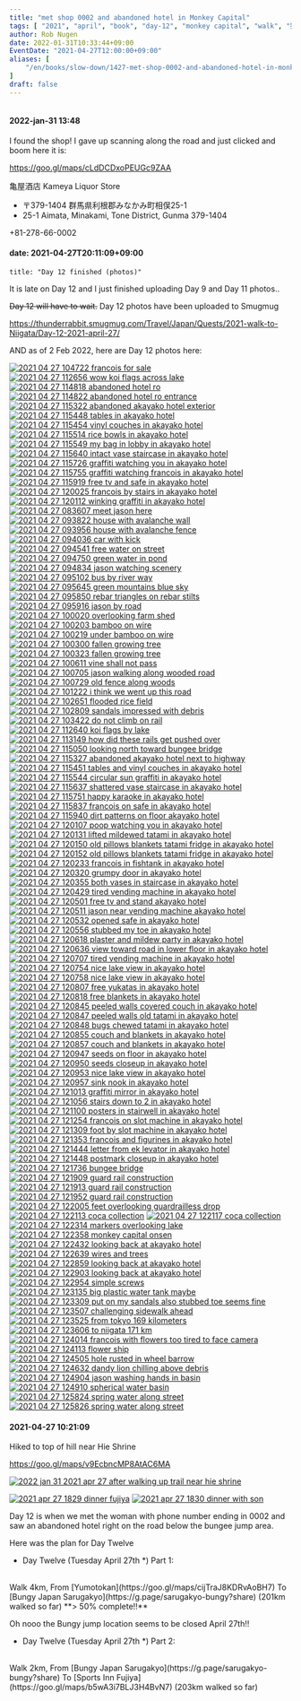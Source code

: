 ```yaml
---
title: "met shop 0002 and abandoned hotel in Monkey Capital"
tags: [ "2021", "april", "book", "day-12", "monkey capital", "walk", "猿ケ京" ]
author: Rob Nugen
date: 2022-01-31T10:33:44+09:00
EventDate: "2021-04-27T12:00:00+09:00"
aliases: [
    "/en/books/slow-down/1427-met-shop-0002-and-abandoned-hotel-in-monkey-capital",
]
draft: false
---
```


<img
src="https://b.robnugen.com/quests/walk-to-niigata/2021/en_route/day-12/2021_apr_27_kameya_0002_lost_her_name_as_of_2022_jan_31.jpg"
alt=""
class="title" />

#### 2022-jan-31 13:48

I found the shop!  I gave up scanning along the road and just clicked and boom here it is:

https://goo.gl/maps/cLdDCDxoPEUGc9ZAA

亀屋酒店
Kameya Liquor Store

* 〒379-1404 群馬県利根郡みなかみ町相俣25-1
* 25-1 Aimata, Minakami, Tone District, Gunma 379-1404

+81-278-66-0002

#### date: 2021-04-27T20:11:09+09:00

    title: "Day 12 finished (photos)"

It is late on Day 12 and I just finished uploading Day 9 and Day 11 photos..

~~Day 12 will have to wait.~~  Day 12 photos have been uploaded to Smugmug

https://thunderrabbit.smugmug.com/Travel/Japan/Quests/2021-walk-to-Niigata/Day-12-2021-april-27/

AND as of 2 Feb 2022, here are Day 12 photos here:

[![2021 04 27 104722 francois for sale](//b.robnugen.com/quests/walk-to-niigata/2021/en_route/day-12/thumbs/2021_04_27_104722_francois_for_sale.jpg)](//b.robnugen.com/quests/walk-to-niigata/2021/en_route/day-12/2021_04_27_104722_francois_for_sale.jpg)
[![2021 04 27 112656 wow koi flags across lake](//b.robnugen.com/quests/walk-to-niigata/2021/en_route/day-12/thumbs/2021_04_27_112656_wow_koi_flags_across_lake.jpg)](//b.robnugen.com/quests/walk-to-niigata/2021/en_route/day-12/2021_04_27_112656_wow_koi_flags_across_lake.jpg)
[![2021 04 27 114818 abandoned hotel ro](//b.robnugen.com/quests/walk-to-niigata/2021/en_route/day-12/thumbs/2021_04_27_114818_abandoned_hotel_ro.jpg)](//b.robnugen.com/quests/walk-to-niigata/2021/en_route/day-12/2021_04_27_114818_abandoned_hotel_ro.jpg)
[![2021 04 27 114822 abandoned hotel ro entrance](//b.robnugen.com/quests/walk-to-niigata/2021/en_route/day-12/thumbs/2021_04_27_114822_abandoned_hotel_ro_entrance.jpg)](//b.robnugen.com/quests/walk-to-niigata/2021/en_route/day-12/2021_04_27_114822_abandoned_hotel_ro_entrance.jpg)
[![2021 04 27 115322 abandoned akayako hotel exterior](//b.robnugen.com/quests/walk-to-niigata/2021/en_route/day-12/thumbs/2021_04_27_115322_abandoned_akayako_hotel_exterior.jpg)](//b.robnugen.com/quests/walk-to-niigata/2021/en_route/day-12/2021_04_27_115322_abandoned_akayako_hotel_exterior.jpg)
[![2021 04 27 115448 tables in akayako hotel](//b.robnugen.com/quests/walk-to-niigata/2021/en_route/day-12/thumbs/2021_04_27_115448_tables_in_akayako_hotel.jpg)](//b.robnugen.com/quests/walk-to-niigata/2021/en_route/day-12/2021_04_27_115448_tables_in_akayako_hotel.jpg)
[![2021 04 27 115454 vinyl couches in akayako hotel](//b.robnugen.com/quests/walk-to-niigata/2021/en_route/day-12/thumbs/2021_04_27_115454_vinyl_couches_in_akayako_hotel.jpg)](//b.robnugen.com/quests/walk-to-niigata/2021/en_route/day-12/2021_04_27_115454_vinyl_couches_in_akayako_hotel.jpg)
[![2021 04 27 115514 rice bowls in akayako hotel](//b.robnugen.com/quests/walk-to-niigata/2021/en_route/day-12/thumbs/2021_04_27_115514_rice_bowls_in_akayako_hotel.jpg)](//b.robnugen.com/quests/walk-to-niigata/2021/en_route/day-12/2021_04_27_115514_rice_bowls_in_akayako_hotel.jpg)
[![2021 04 27 115549 my bag in lobby in akayako hotel](//b.robnugen.com/quests/walk-to-niigata/2021/en_route/day-12/thumbs/2021_04_27_115549_my_bag_in_lobby_in_akayako_hotel.jpg)](//b.robnugen.com/quests/walk-to-niigata/2021/en_route/day-12/2021_04_27_115549_my_bag_in_lobby_in_akayako_hotel.jpg)
[![2021 04 27 115640 intact vase staircase in akayako hotel](//b.robnugen.com/quests/walk-to-niigata/2021/en_route/day-12/thumbs/2021_04_27_115640_intact_vase_staircase_in_akayako_hotel.jpg)](//b.robnugen.com/quests/walk-to-niigata/2021/en_route/day-12/2021_04_27_115640_intact_vase_staircase_in_akayako_hotel.jpg)
[![2021 04 27 115726 graffiti watching you in akayako hotel](//b.robnugen.com/quests/walk-to-niigata/2021/en_route/day-12/thumbs/2021_04_27_115726_graffiti_watching_you_in_akayako_hotel.jpg)](//b.robnugen.com/quests/walk-to-niigata/2021/en_route/day-12/2021_04_27_115726_graffiti_watching_you_in_akayako_hotel.jpg)
[![2021 04 27 115755 graffiti watching francois in akayako hotel](//b.robnugen.com/quests/walk-to-niigata/2021/en_route/day-12/thumbs/2021_04_27_115755_graffiti_watching_francois_in_akayako_hotel.jpg)](//b.robnugen.com/quests/walk-to-niigata/2021/en_route/day-12/2021_04_27_115755_graffiti_watching_francois_in_akayako_hotel.jpg)
[![2021 04 27 115919 free tv and safe in akayako hotel](//b.robnugen.com/quests/walk-to-niigata/2021/en_route/day-12/thumbs/2021_04_27_115919_free_tv_and_safe_in_akayako_hotel.jpg)](//b.robnugen.com/quests/walk-to-niigata/2021/en_route/day-12/2021_04_27_115919_free_tv_and_safe_in_akayako_hotel.jpg)
[![2021 04 27 120025 francois by stairs in akayako hotel](//b.robnugen.com/quests/walk-to-niigata/2021/en_route/day-12/thumbs/2021_04_27_120025_francois_by_stairs_in_akayako_hotel.jpg)](//b.robnugen.com/quests/walk-to-niigata/2021/en_route/day-12/2021_04_27_120025_francois_by_stairs_in_akayako_hotel.jpg)
[![2021 04 27 120112 winking graffiti in akayako hotel](//b.robnugen.com/quests/walk-to-niigata/2021/en_route/day-12/thumbs/2021_04_27_120112_winking_graffiti_in_akayako_hotel.jpg)](//b.robnugen.com/quests/walk-to-niigata/2021/en_route/day-12/2021_04_27_120112_winking_graffiti_in_akayako_hotel.jpg)
[![2021 04 27 083607 meet jason here](//b.robnugen.com/quests/walk-to-niigata/2021/en_route/day-12/thumbs/2021_04_27_083607_meet_jason_here.jpg)](//b.robnugen.com/quests/walk-to-niigata/2021/en_route/day-12/2021_04_27_083607_meet_jason_here.jpg)
[![2021 04 27 093822 house with avalanche wall](//b.robnugen.com/quests/walk-to-niigata/2021/en_route/day-12/thumbs/2021_04_27_093822_house_with_avalanche_wall.jpg)](//b.robnugen.com/quests/walk-to-niigata/2021/en_route/day-12/2021_04_27_093822_house_with_avalanche_wall.jpg)
[![2021 04 27 093956 house with avalanche fence](//b.robnugen.com/quests/walk-to-niigata/2021/en_route/day-12/thumbs/2021_04_27_093956_house_with_avalanche_fence.jpg)](//b.robnugen.com/quests/walk-to-niigata/2021/en_route/day-12/2021_04_27_093956_house_with_avalanche_fence.jpg)
[![2021 04 27 094036 car with kick](//b.robnugen.com/quests/walk-to-niigata/2021/en_route/day-12/thumbs/2021_04_27_094036_car_with_kick.jpg)](//b.robnugen.com/quests/walk-to-niigata/2021/en_route/day-12/2021_04_27_094036_car_with_kick.jpg)
[![2021 04 27 094541 free water on street](//b.robnugen.com/quests/walk-to-niigata/2021/en_route/day-12/thumbs/2021_04_27_094541_free_water_on_street.jpg)](//b.robnugen.com/quests/walk-to-niigata/2021/en_route/day-12/2021_04_27_094541_free_water_on_street.jpg)
[![2021 04 27 094750 green water in pond](//b.robnugen.com/quests/walk-to-niigata/2021/en_route/day-12/thumbs/2021_04_27_094750_green_water_in_pond.jpg)](//b.robnugen.com/quests/walk-to-niigata/2021/en_route/day-12/2021_04_27_094750_green_water_in_pond.jpg)
[![2021 04 27 094834 jason watching scenery](//b.robnugen.com/quests/walk-to-niigata/2021/en_route/day-12/thumbs/2021_04_27_094834_jason_watching_scenery.jpg)](//b.robnugen.com/quests/walk-to-niigata/2021/en_route/day-12/2021_04_27_094834_jason_watching_scenery.jpg)
[![2021 04 27 095102 bus by river way](//b.robnugen.com/quests/walk-to-niigata/2021/en_route/day-12/thumbs/2021_04_27_095102_bus_by_river_way.jpg)](//b.robnugen.com/quests/walk-to-niigata/2021/en_route/day-12/2021_04_27_095102_bus_by_river_way.jpg)
[![2021 04 27 095645 green mountains blue sky](//b.robnugen.com/quests/walk-to-niigata/2021/en_route/day-12/thumbs/2021_04_27_095645_green_mountains_blue_sky.jpg)](//b.robnugen.com/quests/walk-to-niigata/2021/en_route/day-12/2021_04_27_095645_green_mountains_blue_sky.jpg)
[![2021 04 27 095850 rebar triangles on rebar stilts](//b.robnugen.com/quests/walk-to-niigata/2021/en_route/day-12/thumbs/2021_04_27_095850_rebar_triangles_on_rebar_stilts.jpg)](//b.robnugen.com/quests/walk-to-niigata/2021/en_route/day-12/2021_04_27_095850_rebar_triangles_on_rebar_stilts.jpg)
[![2021 04 27 095916 jason by road](//b.robnugen.com/quests/walk-to-niigata/2021/en_route/day-12/thumbs/2021_04_27_095916_jason_by_road.jpg)](//b.robnugen.com/quests/walk-to-niigata/2021/en_route/day-12/2021_04_27_095916_jason_by_road.jpg)
[![2021 04 27 100020 overlooking farm shed](//b.robnugen.com/quests/walk-to-niigata/2021/en_route/day-12/thumbs/2021_04_27_100020_overlooking_farm_shed.jpg)](//b.robnugen.com/quests/walk-to-niigata/2021/en_route/day-12/2021_04_27_100020_overlooking_farm_shed.jpg)
[![2021 04 27 100203 bamboo on wire](//b.robnugen.com/quests/walk-to-niigata/2021/en_route/day-12/thumbs/2021_04_27_100203_bamboo_on_wire.jpg)](//b.robnugen.com/quests/walk-to-niigata/2021/en_route/day-12/2021_04_27_100203_bamboo_on_wire.jpg)
[![2021 04 27 100219 under bamboo on wire](//b.robnugen.com/quests/walk-to-niigata/2021/en_route/day-12/thumbs/2021_04_27_100219_under_bamboo_on_wire.jpg)](//b.robnugen.com/quests/walk-to-niigata/2021/en_route/day-12/2021_04_27_100219_under_bamboo_on_wire.jpg)
[![2021 04 27 100300 fallen growing tree](//b.robnugen.com/quests/walk-to-niigata/2021/en_route/day-12/thumbs/2021_04_27_100300_fallen_growing_tree.jpg)](//b.robnugen.com/quests/walk-to-niigata/2021/en_route/day-12/2021_04_27_100300_fallen_growing_tree.jpg)
[![2021 04 27 100323 fallen growing tree](//b.robnugen.com/quests/walk-to-niigata/2021/en_route/day-12/thumbs/2021_04_27_100323_fallen_growing_tree.jpg)](//b.robnugen.com/quests/walk-to-niigata/2021/en_route/day-12/2021_04_27_100323_fallen_growing_tree.jpg)
[![2021 04 27 100611 vine shall not pass](//b.robnugen.com/quests/walk-to-niigata/2021/en_route/day-12/thumbs/2021_04_27_100611_vine_shall_not_pass.jpg)](//b.robnugen.com/quests/walk-to-niigata/2021/en_route/day-12/2021_04_27_100611_vine_shall_not_pass.jpg)
[![2021 04 27 100705 jason walking along wooded road](//b.robnugen.com/quests/walk-to-niigata/2021/en_route/day-12/thumbs/2021_04_27_100705_jason_walking_along_wooded_road.jpg)](//b.robnugen.com/quests/walk-to-niigata/2021/en_route/day-12/2021_04_27_100705_jason_walking_along_wooded_road.jpg)
[![2021 04 27 100729 old fence along woods](//b.robnugen.com/quests/walk-to-niigata/2021/en_route/day-12/thumbs/2021_04_27_100729_old_fence_along_woods.jpg)](//b.robnugen.com/quests/walk-to-niigata/2021/en_route/day-12/2021_04_27_100729_old_fence_along_woods.jpg)
[![2021 04 27 101222 i think we went up this road](//b.robnugen.com/quests/walk-to-niigata/2021/en_route/day-12/thumbs/2021_04_27_101222_i_think_we_went_up_this_road.jpg)](//b.robnugen.com/quests/walk-to-niigata/2021/en_route/day-12/2021_04_27_101222_i_think_we_went_up_this_road.jpg)
[![2021 04 27 102651 flooded rice field](//b.robnugen.com/quests/walk-to-niigata/2021/en_route/day-12/thumbs/2021_04_27_102651_flooded_rice_field.jpg)](//b.robnugen.com/quests/walk-to-niigata/2021/en_route/day-12/2021_04_27_102651_flooded_rice_field.jpg)
[![2021 04 27 102809 sandals impressed with debris](//b.robnugen.com/quests/walk-to-niigata/2021/en_route/day-12/thumbs/2021_04_27_102809_sandals_impressed_with_debris.jpg)](//b.robnugen.com/quests/walk-to-niigata/2021/en_route/day-12/2021_04_27_102809_sandals_impressed_with_debris.jpg)
[![2021 04 27 103422 do not climb on rail](//b.robnugen.com/quests/walk-to-niigata/2021/en_route/day-12/thumbs/2021_04_27_103422_do_not_climb_on_rail.jpg)](//b.robnugen.com/quests/walk-to-niigata/2021/en_route/day-12/2021_04_27_103422_do_not_climb_on_rail.jpg)
[![2021 04 27 112640 koi flags by lake](//b.robnugen.com/quests/walk-to-niigata/2021/en_route/day-12/thumbs/2021_04_27_112640_koi_flags_by_lake.jpg)](//b.robnugen.com/quests/walk-to-niigata/2021/en_route/day-12/2021_04_27_112640_koi_flags_by_lake.jpg)
[![2021 04 27 113149 how did these rails get pushed over](//b.robnugen.com/quests/walk-to-niigata/2021/en_route/day-12/thumbs/2021_04_27_113149_how_did_these_rails_get_pushed_over.jpg)](//b.robnugen.com/quests/walk-to-niigata/2021/en_route/day-12/2021_04_27_113149_how_did_these_rails_get_pushed_over.jpg)
[![2021 04 27 115050 looking north toward bungee bridge](//b.robnugen.com/quests/walk-to-niigata/2021/en_route/day-12/thumbs/2021_04_27_115050_looking_north_toward_bungee_bridge.jpg)](//b.robnugen.com/quests/walk-to-niigata/2021/en_route/day-12/2021_04_27_115050_looking_north_toward_bungee_bridge.jpg)
[![2021 04 27 115327 abandoned akayako hotel next to highway](//b.robnugen.com/quests/walk-to-niigata/2021/en_route/day-12/thumbs/2021_04_27_115327_abandoned_akayako_hotel_next_to_highway.jpg)](//b.robnugen.com/quests/walk-to-niigata/2021/en_route/day-12/2021_04_27_115327_abandoned_akayako_hotel_next_to_highway.jpg)
[![2021 04 27 115451 tables and vinyl couches in akayako hotel](//b.robnugen.com/quests/walk-to-niigata/2021/en_route/day-12/thumbs/2021_04_27_115451_tables_and_vinyl_couches_in_akayako_hotel.jpg)](//b.robnugen.com/quests/walk-to-niigata/2021/en_route/day-12/2021_04_27_115451_tables_and_vinyl_couches_in_akayako_hotel.jpg)
[![2021 04 27 115544 circular sun graffiti in akayako hotel](//b.robnugen.com/quests/walk-to-niigata/2021/en_route/day-12/thumbs/2021_04_27_115544_circular_sun_graffiti_in_akayako_hotel.jpg)](//b.robnugen.com/quests/walk-to-niigata/2021/en_route/day-12/2021_04_27_115544_circular_sun_graffiti_in_akayako_hotel.jpg)
[![2021 04 27 115637 shattered vase staircase in akayako hotel](//b.robnugen.com/quests/walk-to-niigata/2021/en_route/day-12/thumbs/2021_04_27_115637_shattered_vase_staircase_in_akayako_hotel.jpg)](//b.robnugen.com/quests/walk-to-niigata/2021/en_route/day-12/2021_04_27_115637_shattered_vase_staircase_in_akayako_hotel.jpg)
[![2021 04 27 115751 happy karaoke in akayako hotel](//b.robnugen.com/quests/walk-to-niigata/2021/en_route/day-12/thumbs/2021_04_27_115751_happy_karaoke_in_akayako_hotel.jpg)](//b.robnugen.com/quests/walk-to-niigata/2021/en_route/day-12/2021_04_27_115751_happy_karaoke_in_akayako_hotel.jpg)
[![2021 04 27 115837 francois on safe in akayako hotel](//b.robnugen.com/quests/walk-to-niigata/2021/en_route/day-12/thumbs/2021_04_27_115837_francois_on_safe_in_akayako_hotel.jpg)](//b.robnugen.com/quests/walk-to-niigata/2021/en_route/day-12/2021_04_27_115837_francois_on_safe_in_akayako_hotel.jpg)
[![2021 04 27 115940 dirt patterns on floor akayako hotel](//b.robnugen.com/quests/walk-to-niigata/2021/en_route/day-12/thumbs/2021_04_27_115940_dirt_patterns_on_floor_akayako_hotel.jpg)](//b.robnugen.com/quests/walk-to-niigata/2021/en_route/day-12/2021_04_27_115940_dirt_patterns_on_floor_akayako_hotel.jpg)
[![2021 04 27 120107 poop watching you in akayako hotel](//b.robnugen.com/quests/walk-to-niigata/2021/en_route/day-12/thumbs/2021_04_27_120107_poop_watching_you_in_akayako_hotel.jpg)](//b.robnugen.com/quests/walk-to-niigata/2021/en_route/day-12/2021_04_27_120107_poop_watching_you_in_akayako_hotel.jpg)
[![2021 04 27 120131 lifted mildewed tatami in akayako hotel](//b.robnugen.com/quests/walk-to-niigata/2021/en_route/day-12/thumbs/2021_04_27_120131_lifted_mildewed_tatami_in_akayako_hotel.jpg)](//b.robnugen.com/quests/walk-to-niigata/2021/en_route/day-12/2021_04_27_120131_lifted_mildewed_tatami_in_akayako_hotel.jpg)
[![2021 04 27 120150 old pillows blankets tatami fridge in akayako hotel](//b.robnugen.com/quests/walk-to-niigata/2021/en_route/day-12/thumbs/2021_04_27_120150_old_pillows_blankets_tatami_fridge_in_akayako_hotel.jpg)](//b.robnugen.com/quests/walk-to-niigata/2021/en_route/day-12/2021_04_27_120150_old_pillows_blankets_tatami_fridge_in_akayako_hotel.jpg)
[![2021 04 27 120152 old pillows blankets tatami fridge in akayako hotel](//b.robnugen.com/quests/walk-to-niigata/2021/en_route/day-12/thumbs/2021_04_27_120152_old_pillows_blankets_tatami_fridge_in_akayako_hotel.jpg)](//b.robnugen.com/quests/walk-to-niigata/2021/en_route/day-12/2021_04_27_120152_old_pillows_blankets_tatami_fridge_in_akayako_hotel.jpg)
[![2021 04 27 120233 francois in fishtank in akayako hotel](//b.robnugen.com/quests/walk-to-niigata/2021/en_route/day-12/thumbs/2021_04_27_120233_francois_in_fishtank_in_akayako_hotel.jpg)](//b.robnugen.com/quests/walk-to-niigata/2021/en_route/day-12/2021_04_27_120233_francois_in_fishtank_in_akayako_hotel.jpg)
[![2021 04 27 120320 grumpy door in akayako hotel](//b.robnugen.com/quests/walk-to-niigata/2021/en_route/day-12/thumbs/2021_04_27_120320_grumpy_door_in_akayako_hotel.jpg)](//b.robnugen.com/quests/walk-to-niigata/2021/en_route/day-12/2021_04_27_120320_grumpy_door_in_akayako_hotel.jpg)
[![2021 04 27 120355 both vases in staircase in akayako hotel](//b.robnugen.com/quests/walk-to-niigata/2021/en_route/day-12/thumbs/2021_04_27_120355_both_vases_in_staircase_in_akayako_hotel.jpg)](//b.robnugen.com/quests/walk-to-niigata/2021/en_route/day-12/2021_04_27_120355_both_vases_in_staircase_in_akayako_hotel.jpg)
[![2021 04 27 120429 tired vending machine in akayako hotel](//b.robnugen.com/quests/walk-to-niigata/2021/en_route/day-12/thumbs/2021_04_27_120429_tired_vending_machine_in_akayako_hotel.jpg)](//b.robnugen.com/quests/walk-to-niigata/2021/en_route/day-12/2021_04_27_120429_tired_vending_machine_in_akayako_hotel.jpg)
[![2021 04 27 120501 free tv and stand akayako hotel](//b.robnugen.com/quests/walk-to-niigata/2021/en_route/day-12/thumbs/2021_04_27_120501_free_tv_and_stand_akayako_hotel.jpg)](//b.robnugen.com/quests/walk-to-niigata/2021/en_route/day-12/2021_04_27_120501_free_tv_and_stand_akayako_hotel.jpg)
[![2021 04 27 120511 jason near vending machine akayako hotel](//b.robnugen.com/quests/walk-to-niigata/2021/en_route/day-12/thumbs/2021_04_27_120511_jason_near_vending_machine_akayako_hotel.jpg)](//b.robnugen.com/quests/walk-to-niigata/2021/en_route/day-12/2021_04_27_120511_jason_near_vending_machine_akayako_hotel.jpg)
[![2021 04 27 120532 opened safe in akayako hotel](//b.robnugen.com/quests/walk-to-niigata/2021/en_route/day-12/thumbs/2021_04_27_120532_opened_safe_in_akayako_hotel.jpg)](//b.robnugen.com/quests/walk-to-niigata/2021/en_route/day-12/2021_04_27_120532_opened_safe_in_akayako_hotel.jpg)
[![2021 04 27 120556 stubbed my toe in akayako hotel](//b.robnugen.com/quests/walk-to-niigata/2021/en_route/day-12/thumbs/2021_04_27_120556_stubbed_my_toe_in_akayako_hotel.jpg)](//b.robnugen.com/quests/walk-to-niigata/2021/en_route/day-12/2021_04_27_120556_stubbed_my_toe_in_akayako_hotel.jpg)
[![2021 04 27 120618 plaster and mildew party in akayako hotel](//b.robnugen.com/quests/walk-to-niigata/2021/en_route/day-12/thumbs/2021_04_27_120618_plaster_and_mildew_party_in_akayako_hotel.jpg)](//b.robnugen.com/quests/walk-to-niigata/2021/en_route/day-12/2021_04_27_120618_plaster_and_mildew_party_in_akayako_hotel.jpg)
[![2021 04 27 120636 view toward road in lower floor in akayako hotel](//b.robnugen.com/quests/walk-to-niigata/2021/en_route/day-12/thumbs/2021_04_27_120636_view_toward_road_in_lower_floor_in_akayako_hotel.jpg)](//b.robnugen.com/quests/walk-to-niigata/2021/en_route/day-12/2021_04_27_120636_view_toward_road_in_lower_floor_in_akayako_hotel.jpg)
[![2021 04 27 120707 tired vending machine in akayako hotel](//b.robnugen.com/quests/walk-to-niigata/2021/en_route/day-12/thumbs/2021_04_27_120707_tired_vending_machine_in_akayako_hotel.jpg)](//b.robnugen.com/quests/walk-to-niigata/2021/en_route/day-12/2021_04_27_120707_tired_vending_machine_in_akayako_hotel.jpg)
[![2021 04 27 120754 nice lake view in akayako hotel](//b.robnugen.com/quests/walk-to-niigata/2021/en_route/day-12/thumbs/2021_04_27_120754_nice_lake_view_in_akayako_hotel.jpg)](//b.robnugen.com/quests/walk-to-niigata/2021/en_route/day-12/2021_04_27_120754_nice_lake_view_in_akayako_hotel.jpg)
[![2021 04 27 120758 nice lake view in akayako hotel](//b.robnugen.com/quests/walk-to-niigata/2021/en_route/day-12/thumbs/2021_04_27_120758_nice_lake_view_in_akayako_hotel.jpg)](//b.robnugen.com/quests/walk-to-niigata/2021/en_route/day-12/2021_04_27_120758_nice_lake_view_in_akayako_hotel.jpg)
[![2021 04 27 120807 free yukatas in akayako hotel](//b.robnugen.com/quests/walk-to-niigata/2021/en_route/day-12/thumbs/2021_04_27_120807_free_yukatas_in_akayako_hotel.jpg)](//b.robnugen.com/quests/walk-to-niigata/2021/en_route/day-12/2021_04_27_120807_free_yukatas_in_akayako_hotel.jpg)
[![2021 04 27 120818 free blankets in akayako hotel](//b.robnugen.com/quests/walk-to-niigata/2021/en_route/day-12/thumbs/2021_04_27_120818_free_blankets_in_akayako_hotel.jpg)](//b.robnugen.com/quests/walk-to-niigata/2021/en_route/day-12/2021_04_27_120818_free_blankets_in_akayako_hotel.jpg)
[![2021 04 27 120845 peeled walls covered couch in akayako hotel](//b.robnugen.com/quests/walk-to-niigata/2021/en_route/day-12/thumbs/2021_04_27_120845_peeled_walls_covered_couch_in_akayako_hotel.jpg)](//b.robnugen.com/quests/walk-to-niigata/2021/en_route/day-12/2021_04_27_120845_peeled_walls_covered_couch_in_akayako_hotel.jpg)
[![2021 04 27 120847 peeled walls old tatami in akayako hotel](//b.robnugen.com/quests/walk-to-niigata/2021/en_route/day-12/thumbs/2021_04_27_120847_peeled_walls_old_tatami_in_akayako_hotel.jpg)](//b.robnugen.com/quests/walk-to-niigata/2021/en_route/day-12/2021_04_27_120847_peeled_walls_old_tatami_in_akayako_hotel.jpg)
[![2021 04 27 120848 bugs chewed tatami in akayako hotel](//b.robnugen.com/quests/walk-to-niigata/2021/en_route/day-12/thumbs/2021_04_27_120848_bugs_chewed_tatami_in_akayako_hotel.jpg)](//b.robnugen.com/quests/walk-to-niigata/2021/en_route/day-12/2021_04_27_120848_bugs_chewed_tatami_in_akayako_hotel.jpg)
[![2021 04 27 120855 couch and blankets in akayako hotel](//b.robnugen.com/quests/walk-to-niigata/2021/en_route/day-12/thumbs/2021_04_27_120855_couch_and_blankets_in_akayako_hotel.jpg)](//b.robnugen.com/quests/walk-to-niigata/2021/en_route/day-12/2021_04_27_120855_couch_and_blankets_in_akayako_hotel.jpg)
[![2021 04 27 120857 couch and blankets in akayako hotel](//b.robnugen.com/quests/walk-to-niigata/2021/en_route/day-12/thumbs/2021_04_27_120857_couch_and_blankets_in_akayako_hotel.jpg)](//b.robnugen.com/quests/walk-to-niigata/2021/en_route/day-12/2021_04_27_120857_couch_and_blankets_in_akayako_hotel.jpg)
[![2021 04 27 120947 seeds on floor in akayako hotel](//b.robnugen.com/quests/walk-to-niigata/2021/en_route/day-12/thumbs/2021_04_27_120947_seeds_on_floor_in_akayako_hotel.jpg)](//b.robnugen.com/quests/walk-to-niigata/2021/en_route/day-12/2021_04_27_120947_seeds_on_floor_in_akayako_hotel.jpg)
[![2021 04 27 120950 seeds closeup in akayako hotel](//b.robnugen.com/quests/walk-to-niigata/2021/en_route/day-12/thumbs/2021_04_27_120950_seeds_closeup_in_akayako_hotel.jpg)](//b.robnugen.com/quests/walk-to-niigata/2021/en_route/day-12/2021_04_27_120950_seeds_closeup_in_akayako_hotel.jpg)
[![2021 04 27 120953 nice lake view in akayako hotel](//b.robnugen.com/quests/walk-to-niigata/2021/en_route/day-12/thumbs/2021_04_27_120953_nice_lake_view_in_akayako_hotel.jpg)](//b.robnugen.com/quests/walk-to-niigata/2021/en_route/day-12/2021_04_27_120953_nice_lake_view_in_akayako_hotel.jpg)
[![2021 04 27 120957 sink nook in akayako hotel](//b.robnugen.com/quests/walk-to-niigata/2021/en_route/day-12/thumbs/2021_04_27_120957_sink_nook_in_akayako_hotel.jpg)](//b.robnugen.com/quests/walk-to-niigata/2021/en_route/day-12/2021_04_27_120957_sink_nook_in_akayako_hotel.jpg)
[![2021 04 27 121013 graffiti mirror in akayako hotel](//b.robnugen.com/quests/walk-to-niigata/2021/en_route/day-12/thumbs/2021_04_27_121013_graffiti_mirror_in_akayako_hotel.jpg)](//b.robnugen.com/quests/walk-to-niigata/2021/en_route/day-12/2021_04_27_121013_graffiti_mirror_in_akayako_hotel.jpg)
[![2021 04 27 121056 stairs down to 2 in akayako hotel](//b.robnugen.com/quests/walk-to-niigata/2021/en_route/day-12/thumbs/2021_04_27_121056_stairs_down_to_2_in_akayako_hotel.jpg)](//b.robnugen.com/quests/walk-to-niigata/2021/en_route/day-12/2021_04_27_121056_stairs_down_to_2_in_akayako_hotel.jpg)
[![2021 04 27 121100 posters in stairwell in akayako hotel](//b.robnugen.com/quests/walk-to-niigata/2021/en_route/day-12/thumbs/2021_04_27_121100_posters_in_stairwell_in_akayako_hotel.jpg)](//b.robnugen.com/quests/walk-to-niigata/2021/en_route/day-12/2021_04_27_121100_posters_in_stairwell_in_akayako_hotel.jpg)
[![2021 04 27 121254 francois on slot machine in akayako hotel](//b.robnugen.com/quests/walk-to-niigata/2021/en_route/day-12/thumbs/2021_04_27_121254_francois_on_slot_machine_in_akayako_hotel.jpg)](//b.robnugen.com/quests/walk-to-niigata/2021/en_route/day-12/2021_04_27_121254_francois_on_slot_machine_in_akayako_hotel.jpg)
[![2021 04 27 121309 foot by slot machine in akayako hotel](//b.robnugen.com/quests/walk-to-niigata/2021/en_route/day-12/thumbs/2021_04_27_121309_foot_by_slot_machine_in_akayako_hotel.jpg)](//b.robnugen.com/quests/walk-to-niigata/2021/en_route/day-12/2021_04_27_121309_foot_by_slot_machine_in_akayako_hotel.jpg)
[![2021 04 27 121353 francois and figurines in akayako hotel](//b.robnugen.com/quests/walk-to-niigata/2021/en_route/day-12/thumbs/2021_04_27_121353_francois_and_figurines_in_akayako_hotel.jpg)](//b.robnugen.com/quests/walk-to-niigata/2021/en_route/day-12/2021_04_27_121353_francois_and_figurines_in_akayako_hotel.jpg)
[![2021 04 27 121444 letter from ek levator in akayako hotel](//b.robnugen.com/quests/walk-to-niigata/2021/en_route/day-12/thumbs/2021_04_27_121444_letter_from_ek_levator_in_akayako_hotel.jpg)](//b.robnugen.com/quests/walk-to-niigata/2021/en_route/day-12/2021_04_27_121444_letter_from_ek_levator_in_akayako_hotel.jpg)
[![2021 04 27 121448 postmark closeup in akayako hotel](//b.robnugen.com/quests/walk-to-niigata/2021/en_route/day-12/thumbs/2021_04_27_121448_postmark_closeup_in_akayako_hotel.jpg)](//b.robnugen.com/quests/walk-to-niigata/2021/en_route/day-12/2021_04_27_121448_postmark_closeup_in_akayako_hotel.jpg)
[![2021 04 27 121736 bungee bridge](//b.robnugen.com/quests/walk-to-niigata/2021/en_route/day-12/thumbs/2021_04_27_121736_bungee_bridge.jpg)](//b.robnugen.com/quests/walk-to-niigata/2021/en_route/day-12/2021_04_27_121736_bungee_bridge.jpg)
[![2021 04 27 121909 guard rail construction](//b.robnugen.com/quests/walk-to-niigata/2021/en_route/day-12/thumbs/2021_04_27_121909_guard_rail_construction.jpg)](//b.robnugen.com/quests/walk-to-niigata/2021/en_route/day-12/2021_04_27_121909_guard_rail_construction.jpg)
[![2021 04 27 121913 guard rail construction](//b.robnugen.com/quests/walk-to-niigata/2021/en_route/day-12/thumbs/2021_04_27_121913_guard_rail_construction.jpg)](//b.robnugen.com/quests/walk-to-niigata/2021/en_route/day-12/2021_04_27_121913_guard_rail_construction.jpg)
[![2021 04 27 121952 guard rail construction](//b.robnugen.com/quests/walk-to-niigata/2021/en_route/day-12/thumbs/2021_04_27_121952_guard_rail_construction.jpg)](//b.robnugen.com/quests/walk-to-niigata/2021/en_route/day-12/2021_04_27_121952_guard_rail_construction.jpg)
[![2021 04 27 122005 feet overlooking guardrailless drop](//b.robnugen.com/quests/walk-to-niigata/2021/en_route/day-12/thumbs/2021_04_27_122005_feet_overlooking_guardrailless_drop.jpg)](//b.robnugen.com/quests/walk-to-niigata/2021/en_route/day-12/2021_04_27_122005_feet_overlooking_guardrailless_drop.jpg)
[![2021 04 27 122113 coca collection](//b.robnugen.com/quests/walk-to-niigata/2021/en_route/day-12/thumbs/2021_04_27_122113_coca_collection.jpg)](//b.robnugen.com/quests/walk-to-niigata/2021/en_route/day-12/2021_04_27_122113_coca_collection.jpg)
[![2021 04 27 122117 coca collection](//b.robnugen.com/quests/walk-to-niigata/2021/en_route/day-12/thumbs/2021_04_27_122117_coca_collection.jpg)](//b.robnugen.com/quests/walk-to-niigata/2021/en_route/day-12/2021_04_27_122117_coca_collection.jpg)
[![2021 04 27 122314 markers overlooking lake](//b.robnugen.com/quests/walk-to-niigata/2021/en_route/day-12/thumbs/2021_04_27_122314_markers_overlooking_lake.jpg)](//b.robnugen.com/quests/walk-to-niigata/2021/en_route/day-12/2021_04_27_122314_markers_overlooking_lake.jpg)
[![2021 04 27 122358 monkey capital onsen](//b.robnugen.com/quests/walk-to-niigata/2021/en_route/day-12/thumbs/2021_04_27_122358_monkey_capital_onsen.jpg)](//b.robnugen.com/quests/walk-to-niigata/2021/en_route/day-12/2021_04_27_122358_monkey_capital_onsen.jpg)
[![2021 04 27 122432 looking back at akayako hotel](//b.robnugen.com/quests/walk-to-niigata/2021/en_route/day-12/thumbs/2021_04_27_122432_looking_back_at_akayako_hotel.jpg)](//b.robnugen.com/quests/walk-to-niigata/2021/en_route/day-12/2021_04_27_122432_looking_back_at_akayako_hotel.jpg)
[![2021 04 27 122639 wires and trees](//b.robnugen.com/quests/walk-to-niigata/2021/en_route/day-12/thumbs/2021_04_27_122639_wires_and_trees.jpg)](//b.robnugen.com/quests/walk-to-niigata/2021/en_route/day-12/2021_04_27_122639_wires_and_trees.jpg)
[![2021 04 27 122859 looking back at akayako hotel](//b.robnugen.com/quests/walk-to-niigata/2021/en_route/day-12/thumbs/2021_04_27_122859_looking_back_at_akayako_hotel.jpg)](//b.robnugen.com/quests/walk-to-niigata/2021/en_route/day-12/2021_04_27_122859_looking_back_at_akayako_hotel.jpg)
[![2021 04 27 122903 looking back at akayako hotel](//b.robnugen.com/quests/walk-to-niigata/2021/en_route/day-12/thumbs/2021_04_27_122903_looking_back_at_akayako_hotel.jpg)](//b.robnugen.com/quests/walk-to-niigata/2021/en_route/day-12/2021_04_27_122903_looking_back_at_akayako_hotel.jpg)
[![2021 04 27 122954 simple screws](//b.robnugen.com/quests/walk-to-niigata/2021/en_route/day-12/thumbs/2021_04_27_122954_simple_screws.jpg)](//b.robnugen.com/quests/walk-to-niigata/2021/en_route/day-12/2021_04_27_122954_simple_screws.jpg)
[![2021 04 27 123135 big plastic water tank maybe](//b.robnugen.com/quests/walk-to-niigata/2021/en_route/day-12/thumbs/2021_04_27_123135_big_plastic_water_tank_maybe.jpg)](//b.robnugen.com/quests/walk-to-niigata/2021/en_route/day-12/2021_04_27_123135_big_plastic_water_tank_maybe.jpg)
[![2021 04 27 123309 put on my sandals also stubbed toe seems fine](//b.robnugen.com/quests/walk-to-niigata/2021/en_route/day-12/thumbs/2021_04_27_123309_put_on_my_sandals_also_stubbed_toe_seems_fine.jpg)](//b.robnugen.com/quests/walk-to-niigata/2021/en_route/day-12/2021_04_27_123309_put_on_my_sandals_also_stubbed_toe_seems_fine.jpg)
[![2021 04 27 123507 challenging sidewalk ahead](//b.robnugen.com/quests/walk-to-niigata/2021/en_route/day-12/thumbs/2021_04_27_123507_challenging_sidewalk_ahead.jpg)](//b.robnugen.com/quests/walk-to-niigata/2021/en_route/day-12/2021_04_27_123507_challenging_sidewalk_ahead.jpg)
[![2021 04 27 123525 from tokyo 169 kilometers](//b.robnugen.com/quests/walk-to-niigata/2021/en_route/day-12/thumbs/2021_04_27_123525_from_tokyo_169_kilometers.jpg)](//b.robnugen.com/quests/walk-to-niigata/2021/en_route/day-12/2021_04_27_123525_from_tokyo_169_kilometers.jpg)
[![2021 04 27 123606 to niigata 171 km](//b.robnugen.com/quests/walk-to-niigata/2021/en_route/day-12/thumbs/2021_04_27_123606_to_niigata_171_km.jpg)](//b.robnugen.com/quests/walk-to-niigata/2021/en_route/day-12/2021_04_27_123606_to_niigata_171_km.jpg)
[![2021 04 27 124014 francois with flowers too tired to face camera](//b.robnugen.com/quests/walk-to-niigata/2021/en_route/day-12/thumbs/2021_04_27_124014_francois_with_flowers_too_tired_to_face_camera.jpg)](//b.robnugen.com/quests/walk-to-niigata/2021/en_route/day-12/2021_04_27_124014_francois_with_flowers_too_tired_to_face_camera.jpg)
[![2021 04 27 124113 flower ship](//b.robnugen.com/quests/walk-to-niigata/2021/en_route/day-12/thumbs/2021_04_27_124113_flower_ship.jpg)](//b.robnugen.com/quests/walk-to-niigata/2021/en_route/day-12/2021_04_27_124113_flower_ship.jpg)
[![2021 04 27 124505 hole rusted in wheel barrow](//b.robnugen.com/quests/walk-to-niigata/2021/en_route/day-12/thumbs/2021_04_27_124505_hole_rusted_in_wheel_barrow.jpg)](//b.robnugen.com/quests/walk-to-niigata/2021/en_route/day-12/2021_04_27_124505_hole_rusted_in_wheel_barrow.jpg)
[![2021 04 27 124632 dandy lion chilling above debris](//b.robnugen.com/quests/walk-to-niigata/2021/en_route/day-12/thumbs/2021_04_27_124632_dandy_lion_chilling_above_debris.jpg)](//b.robnugen.com/quests/walk-to-niigata/2021/en_route/day-12/2021_04_27_124632_dandy_lion_chilling_above_debris.jpg)
[![2021 04 27 124904 jason washing hands in basin](//b.robnugen.com/quests/walk-to-niigata/2021/en_route/day-12/thumbs/2021_04_27_124904_jason_washing_hands_in_basin.jpg)](//b.robnugen.com/quests/walk-to-niigata/2021/en_route/day-12/2021_04_27_124904_jason_washing_hands_in_basin.jpg)
[![2021 04 27 124910 spherical water basin](//b.robnugen.com/quests/walk-to-niigata/2021/en_route/day-12/thumbs/2021_04_27_124910_spherical_water_basin.jpg)](//b.robnugen.com/quests/walk-to-niigata/2021/en_route/day-12/2021_04_27_124910_spherical_water_basin.jpg)
[![2021 04 27 125824 spring water along street](//b.robnugen.com/quests/walk-to-niigata/2021/en_route/day-12/thumbs/2021_04_27_125824_spring_water_along_street.jpg)](//b.robnugen.com/quests/walk-to-niigata/2021/en_route/day-12/2021_04_27_125824_spring_water_along_street.jpg)
[![2021 04 27 125826 spring water along street](//b.robnugen.com/quests/walk-to-niigata/2021/en_route/day-12/thumbs/2021_04_27_125826_spring_water_along_street.jpg)](//b.robnugen.com/quests/walk-to-niigata/2021/en_route/day-12/2021_04_27_125826_spring_water_along_street.jpg)



#### 2021-04-27 10:21:09

Hiked to top of hill near Hie Shrine

https://goo.gl/maps/v9EcbncMP8AtAC6MA

[![2022 jan 31 2021 apr 27 after walking up trail near hie shrine](//b.robnugen.com/quests/walk-to-niigata/2021/en_route/day-12/thumbs/2022_jan_31_2021_apr_27_after_walking_up_trail_near_hie_shrine.jpeg)](//b.robnugen.com/quests/walk-to-niigata/2021/en_route/day-12/2022_jan_31_2021_apr_27_after_walking_up_trail_near_hie_shrine.jpeg)          


[![2021 apr 27 1829 dinner fujiya](//b.robnugen.com/quests/walk-to-niigata/2021/en_route/day-12/thumbs/2021_apr_27_1829_dinner_fujiya.jpg)](//b.robnugen.com/quests/walk-to-niigata/2021/en_route/day-12/2021_apr_27_1829_dinner_fujiya.jpg)
[![2021 apr 27 1830 dinner with son](//b.robnugen.com/quests/walk-to-niigata/2021/en_route/day-12/thumbs/2021_apr_27_1830_dinner_with_son.jpg)](//b.robnugen.com/quests/walk-to-niigata/2021/en_route/day-12/2021_apr_27_1830_dinner_with_son.jpg)

Day 12 is when we met the woman with phone number
ending in 0002 and saw an abandoned hotel right
on the road below the bungee jump area.


Here was the plan for Day Twelve

<!-- 25 March 2021: WALK SEGMENT SEPARATOR  ===========  TO HELP ME SEE AND EDIT SEGMENT DETAILS -->
<div class="walk-segment">

* Day <span class="day_source">Twelve</span>
(<span class="day_date">Tuesday April 27th</span> *)
Part 1:
<br>
Walk <span class="km_source">4</span>km,
From [Yumotokan](https://goo.gl/maps/cijTraJ8KDRvAoBH7)
To [Bungy Japan Sarugakyo](https://g.page/sarugakyo-bungy?share)
(<span class="km_total">201</span>km walked so far)
**> 50% complete!!**

Oh nooo the Bungy jump location seems to be closed April 27th!!


</div>
<!-- 25 March 2021: WALK SEGMENT SEPARATOR  ===========  TO HELP ME SEE AND EDIT SEGMENT DETAILS -->
<div class="walk-segment">

* Day <span class="day_source">Twelve</span>
(<span class="day_date">Tuesday April 27th</span> *)
Part 2:
<br>
Walk <span class="km_source">2</span>km,
From [Bungy Japan Sarugakyo](https://g.page/sarugakyo-bungy?share)
To [Sports Inn Fujiya](https://goo.gl/maps/b5wA3i7BLJ3H4BvN7)
(<span class="km_total">203</span>km walked so far)

</div>
